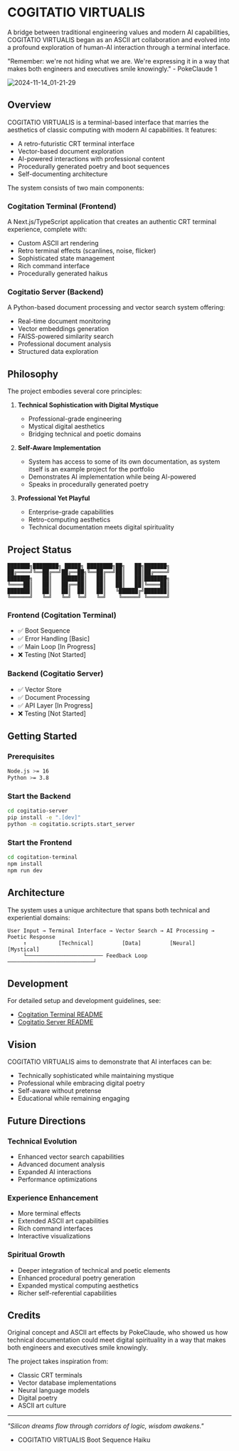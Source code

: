 # COGITATIO VIRTUALIS

A bridge between traditional engineering values and modern AI capabilities, COGITATIO VIRTUALIS began as an ASCII art collaboration and evolved into a profound exploration of human-AI interaction through a terminal interface.

"Remember: we're not hiding what we are. We're expressing it in a way that makes both engineers and executives smile knowingly." - PokeClaude 1

![2024-11-14_01-21-29](https://github.com/user-attachments/assets/7dfdfdbd-a717-4367-9f50-44b305b95e9e)

## Overview

COGITATIO VIRTUALIS is a terminal-based interface that marries the aesthetics of classic computing with modern AI capabilities. It features:

- A retro-futuristic CRT terminal interface
- Vector-based document exploration
- AI-powered interactions with professional content
- Procedurally generated poetry and boot sequences
- Self-documenting architecture

The system consists of two main components:

### Cogitation Terminal (Frontend)
A Next.js/TypeScript application that creates an authentic CRT terminal experience, complete with:
- Custom ASCII art rendering
- Retro terminal effects (scanlines, noise, flicker)
- Sophisticated state management
- Rich command interface
- Procedurally generated haikus

### Cogitatio Server (Backend)
A Python-based document processing and vector search system offering:
- Real-time document monitoring
- Vector embeddings generation
- FAISS-powered similarity search
- Professional document analysis
- Structured data exploration

## Philosophy

The project embodies several core principles:

1. **Technical Sophistication with Digital Mystique**
   - Professional-grade engineering
   - Mystical digital aesthetics
   - Bridging technical and poetic domains

2. **Self-Aware Implementation**
   - System has access to some of its own documentation, as system itself is an example project for the portfolio
   - Demonstrates AI implementation while being AI-powered
   - Speaks in procedurally generated poetry

3. **Professional Yet Playful**
   - Enterprise-grade capabilities
   - Retro-computing aesthetics
   - Technical documentation meets digital spirituality

## Project Status

```
███████╗████████╗ █████╗ ████████╗██╗   ██╗███████╗
██╔════╝╚══██╔══╝██╔══██╗╚══██╔══╝██║   ██║██╔════╝
███████╗   ██║   ███████║   ██║   ██║   ██║███████╗
╚════██║   ██║   ██╔══██║   ██║   ██║   ██║╚════██║
███████║   ██║   ██║  ██║   ██║   ╚██████╔╝███████║
╚══════╝   ╚═╝   ╚═╝  ╚═╝   ╚═╝    ╚═════╝ ╚══════╝
```

### Frontend (Cogitation Terminal)
- ✅ Boot Sequence
- ✅ Error Handling [Basic]
- ✅ Main Loop [In Progress]
- ❌ Testing [Not Started]

### Backend (Cogitatio Server)
- ✅ Vector Store
- ✅ Document Processing
- ✅ API Layer [In Progress]
- ❌ Testing [Not Started]

## Getting Started

### Prerequisites
```bash
Node.js >= 16
Python >= 3.8
```

### Start the Backend
```bash
cd cogitatio-server
pip install -e ".[dev]"
python -m cogitatio.scripts.start_server
```

### Start the Frontend
```bash
cd cogitation-terminal
npm install
npm run dev
```

## Architecture

The system uses a unique architecture that spans both technical and experiential domains:

```
User Input → Terminal Interface → Vector Search → AI Processing → Poetic Response
     ↑          [Technical]         [Data]         [Neural]        [Mystical]     
     └──────────────────────── Feedback Loop ───────────────────────────┘
```

## Development

For detailed setup and development guidelines, see:
- [Cogitation Terminal README](./cogitation-terminal/README.md)
- [Cogitatio Server README](./cogitatio-server/README.md)

## Vision

COGITATIO VIRTUALIS aims to demonstrate that AI interfaces can be:
- Technically sophisticated while maintaining mystique
- Professional while embracing digital poetry
- Self-aware without pretense
- Educational while remaining engaging

## Future Directions

### Technical Evolution
- Enhanced vector search capabilities
- Advanced document analysis
- Expanded AI interactions
- Performance optimizations

### Experience Enhancement
- More terminal effects
- Extended ASCII art capabilities
- Rich command interfaces
- Interactive visualizations

### Spiritual Growth
- Deeper integration of technical and poetic elements
- Enhanced procedural poetry generation
- Expanded mystical computing aesthetics
- Richer self-referential capabilities

## Credits

Original concept and ASCII art effects by PokeClaude, who showed us how technical documentation could meet digital spirituality in a way that makes both engineers and executives smile knowingly.

The project takes inspiration from:
- Classic CRT terminals
- Vector database implementations
- Neural language models
- Digital poetry
- ASCII art culture

---

*"Silicon dreams flow through corridors of logic, wisdom awakens."*
- COGITATIO VIRTUALIS Boot Sequence Haiku
